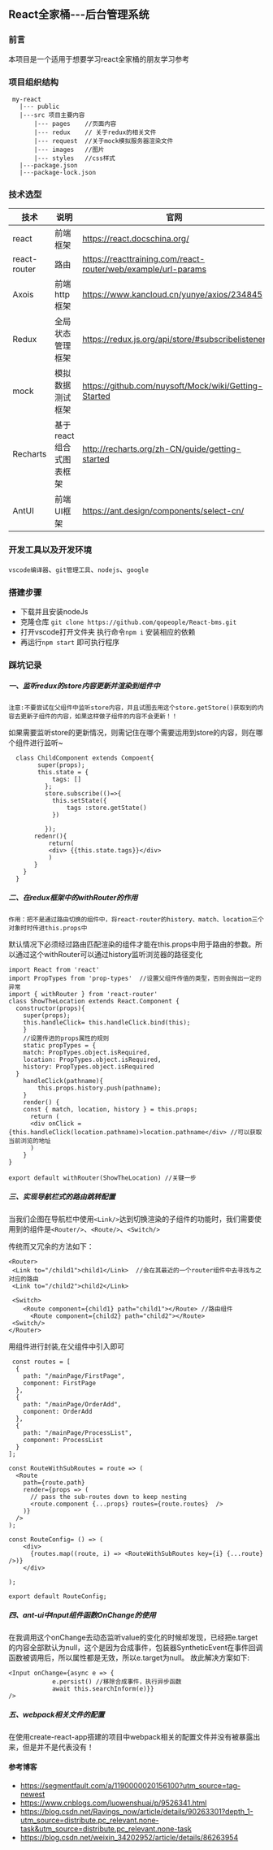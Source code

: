 ##  React全家桶---后台管理系统
### 前言
本项目是一个适用于想要学习react全家桶的朋友学习参考
### 项目组织结构
```
 my-react
   |--- public
   |---src 项目主要内容 
       |--- pages    //页面内容
       |--- redux    // 关于redux的相关文件
       |--- request  //关于mock模拟服务器渲染文件
       |--- images   //图片
       |--- styles   //css样式
   |---package.json
   |---package-lock.json
```
### 技术选型
| 技术 | 说明 | 官网 |
| ------ | ------ | ------ |
| react | 前端框架 | https://react.docschina.org/ |
| react-router | 路由 | https://reacttraining.com/react-router/web/example/url-params |
| Axois|前端http框架|https://www.kancloud.cn/yunye/axios/234845|
|Redux|全局状态管理框架|https://redux.js.org/api/store/#subscribelistener|
|mock|模拟数据测试框架|https://github.com/nuysoft/Mock/wiki/Getting-Started|
|Recharts|基于react组合式图表框架|http://recharts.org/zh-CN/guide/getting-started|
|AntUI|前端UI框架|https://ant.design/components/select-cn/|
### 开发工具以及开发环境
`vscode编译器`、`git管理工具`、`nodejs`、`google`
### 搭建步骤
- 下载并且安装nodeJs
- 克隆仓库 `git clone https://github.com/qopeople/React-bms.git`
- 打开vscode打开文件夹 执行命令`npm i` 安装相应的依赖
- 再运行`npm start` 即可执行程序
### 踩坑记录
##### 一、监听redux的store内容更新并渲染到组件中
`注意:不要尝试在父组件中监听store内容，并且试图去用这个store.getStore()获取到的内容去更新子组件的内容，如果这样做子组件的内容不会更新！！`

如果需要监听store的更新情况，则需记住在哪个需要运用到store的内容，则在哪个组件进行监听~
```
  class ChildComponent extends Compoent{
        super(props);
        this.state = {
            tags: []
          };
          store.subscribe(()=>{
            this.setState({
                tags :store.getState()
            })
           
          });
       redenr(){
           return(
           <div> {{this.state.tags}}</div>
           )
       }
    }
  } 
```
##### 二、在redux框架中的withRouter的作用
`作用：把不是通过路由切换的组件中，将react-router的history、match、location三个对象时时传进this.props中`

默认情况下必须经过路由匹配渲染的组件才能在this.props中用于路由的参数。所以通过这个withRouter可以通过history监听浏览器的路径变化
```
import React from 'react'
import PropTypes from 'prop-types'  //设置父组件传值的类型，否则会抛出一定的异常
import { withRouter } from 'react-router'
class ShowTheLocation extends React.Component {
  constructor(props){
    super(props);
    this.handleClick= this.handleClick.bind(this);
    }
    //设置传进的props属性的规则
    static propTypes = {
    match: PropTypes.object.isRequired,
    location: PropTypes.object.isRequired,
    history: PropTypes.object.isRequired
  }
    handleClick(pathname){
        this.props.history.push(pathname); 
    }
    render() {
    const { match, location, history } = this.props;
      return (
      <div onClick ={this.handleClick(location.pathname)>location.pathname</div> //可以获取当前浏览的地址
      )
    }
}    

export default withRouter(ShowTheLocation) //关键一步
```
##### 三、实现导航栏式的路由跳转配置
当我们企图在导航栏中使用`<Link/>`达到切换渲染的子组件的功能时，我们需要使用到的组件是`<Router/>`、`<Route/>`、`<Switch/>`

传统而又冗余的方法如下：
```
<Router>
 <Link to="/child1">child1</Link>  //会在其最近的一个router组件中去寻找与之对应的路由
 <Link to="/child2">child2</Link>
 
 <Switch>
    <Route component={child1} path="child1"></Route> //路由组件
      <Route component={child2} path="child2"></Route>
 <Switch/>
</Router>
```
用组件进行封装,在父组件中引入即可   
```
 const routes = [
  {
    path: "/mainPage/FirstPage",
    component: FirstPage
  },
  {
    path: "/mainPage/OrderAdd",
    component: OrderAdd
  },
  {
    path: "/mainPage/ProcessList",
    component: ProcessList
  }
];

const RouteWithSubRoutes = route => (
  <Route
    path={route.path}
    render={props => (
      // pass the sub-routes down to keep nesting
      <route.component {...props} routes={route.routes}  />
    )}
  />
);

const RouteConfig= () => (
    <div>
      {routes.map((route, i) => <RouteWithSubRoutes key={i} {...route} />)}
    </div>
 
);

export default RouteConfig;
```
##### 四、ant-ui中Input组件函数OnChange的使用
在我调用这个onChange去动态监听value的变化的时候却发现，已经把e.target的内容全部默认为null，这个是因为合成事件，包装器SyntheticEvent在事件回调函数被调用后，所以属性都是无效，所以e.target为null。 故此解决方案如下:
```
<Input onChange={async e => {
            e.persist() //移除合成事件，执行异步函数
            await this.searchInform(e)}}
/>
```
##### 五、webpack相关文件的配置
在使用create-react-app搭建的项目中webpack相关的配置文件并没有被暴露出来，但是并不是代表没有！

#### 参考博客
 - https://segmentfault.com/a/1190000020156100?utm_source=tag-newest
 - https://www.cnblogs.com/luowenshuai/p/9526341.html
 - https://blog.csdn.net/Ravings_now/article/details/90263301?depth_1-utm_source=distribute.pc_relevant.none-task&utm_source=distribute.pc_relevant.none-task
 - https://blog.csdn.net/weixin_34202952/article/details/86263954